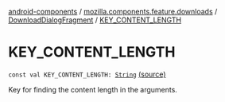[android-components](../../index.md) / [mozilla.components.feature.downloads](../index.md) / [DownloadDialogFragment](index.md) / [KEY_CONTENT_LENGTH](./-k-e-y_-c-o-n-t-e-n-t_-l-e-n-g-t-h.md)

# KEY_CONTENT_LENGTH

`const val KEY_CONTENT_LENGTH: `[`String`](https://kotlinlang.org/api/latest/jvm/stdlib/kotlin/-string/index.html) [(source)](https://github.com/mozilla-mobile/android-components/blob/master/components/feature/downloads/src/main/java/mozilla/components/feature/downloads/DownloadDialogFragment.kt#L49)

Key for finding the content length in the arguments.

